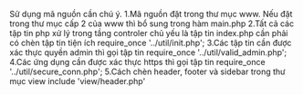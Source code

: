 Sử dụng mã nguồn cần chú ý.
1.Mã nguồn đặt trong thư mục www. Nếu đặt trong thư mục cấp 2 của www thì bổ sung trong hàm main.php
2.Tất cả các tập tin php xử lý trong tầng controler chủ yếu là tập tin index.php cần phải có chèn tập tin tiện ích
    require_once '../util/init.php';
3.Các tập tin cần được xác thực quyền admin thì gọi tập tin     require_once '../util/valid_admin.php';
4.Các ứng dụng cần được xác thực https thì gọi tập tin   require_once '../util/secure_conn.php';
5.Cách chèn header, footer và sidebar trong thư mục view include 'view/header.php'
